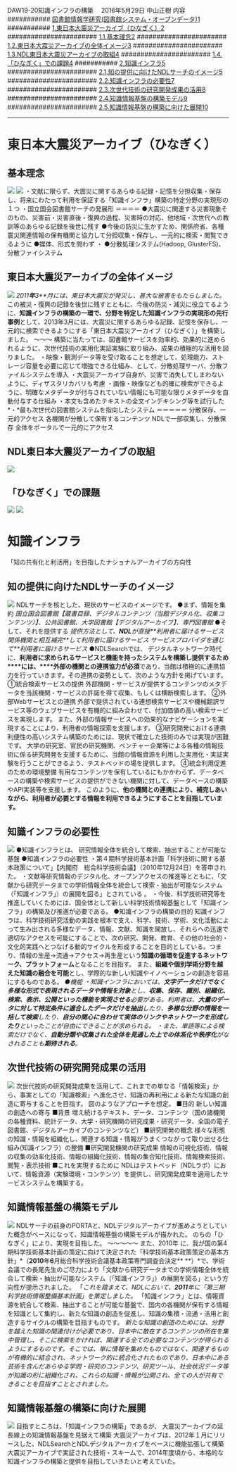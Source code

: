 DAW19-20知識インフラの構築　
2016年5月29日
中山正樹
内容
########### [図書館情報学研究(図書館システム・オープンデータ)1]()
########### [1.東日本大震災アーカイブ（ひなぎく）2]()
####################### [1.1.基本理念2]()
####################### [1.2.東日本大震災アーカイブの全体イメージ3]()
####################### [1.3.NDL東日本大震災アーカイブの取組4]()
####################### [1.4.「ひなぎく」での課題4]()
########### [2.知識インフラ5]()
####################### [2.1.知の提供に向けたNDLサーチのイメージ5]()
####################### [2.2.知識インフラの必要性7]()
####################### [2.3.次世代技術の研究開発成果の活用8]()
####################### [2.4.知識情報基盤の構築モデル9]()
####################### [2.5.知識情報基盤の構築に向けた展開10]()
****


#   東日本大震災アーカイブ（ひなぎく）
## 基本理念
![](media/image1.png)
![](media/image2.png)
・文献に限らず、大震災に関するあらゆる記録・記憶を分担収集・保存し、将来にわたって利用を保証する「知識インフラ」構築の特定分野の実現形の１つ
・国立国会図書館サーチの発展形
＝＝＝＝
●大震災に関連する災害現象そのもの、災害前・災害直後・復興の過程、災害時の対応、他地域・次世代への教訓等のあらゆる記録を後世に残す
●今後の防災に生かすため、関係府省、各種震災関連情報の保有機関と協力して分担収集・保存し、一元的に検索・閲覧できるように
●媒体、形式を問わず
・
●分散処理システム(Hadoop, GlusterFS)、分散ファイシステム
##   東日本大震災アーカイブの全体イメージ
![](media/image3.png)
*2011**年**3**月には、東日本大震災が発災し、甚大な被害をもたらしました。*
この被災・復興の記録を後世に残すとともに、今後の防災・減災に役立てるように、**知識インフラの構築の一環で、分野を特定した知識インフラの実現形の先行事例**として、2013年3月には、大震災に関するあらゆる記録、記憶を保存し、一元的に検索できるようにする「東日本大震災アーカイブ（ひなぎく）」を構築しました。
～～～
構築に当たっては、図書館サービスを効率的、効果的に進められるように、次世代技術の実用化実証実験に取り組み、成果の積極的な活用を図りました。
・映像・観測データ等を受け取ることを想定して、処理能力、ストレージ容量を必要に応じて増強できる仕組み、として、分散処理サーバ、分散ファイルシステムを導入
・大震災アーカイブ自身が、災害で消失してしまわないように、ディザスタリカバリも考慮
・画像・映像なども的確に検索ができるように、明確なメタデータが付与されていない情報にも可能な限りメタデータを自動付与する仕組み
・本文も含めたテキストの全文インデキシング等を試行した
*・*最も次世代の図書館システムを指向したシステム
＝＝＝＝＝
分散保存、一元的アクセス
各機関が分散して保有するコンテンツ
NDLで一部収集し、分散保存
全体をポータルで一元的にアクセス
##   NDL東日本大震災アーカイブの取組

![](media/image4.png)
## 「ひなぎく」での課題
![](media/image5.png)
![](media/image6.png)
#   知識インフラ
「知の共有化と利活用」を目指したナショナルアーカイブの方向性

##   知の提供に向けたNDLサーチのイメージ
![](media/image7.png)
NDLサーチを核とした、現状のサービスのイメージです。
●まず、情報を集約
*国立国会図書館【蔵書目録、デジタルコンテンツ（当館デジタル化、収集コンテンツ）】、公共図書館、大学図書館【デジタルアーカイブ】、専門図書館*
●そして、それを提供する
*提供方法として、**NDL**が直接**利用者に届けるサービス*
*関係機関と相互補完**して利用者に届けるサービス*
*サービスプロバイダを通じて**利用者に届けるサービス*
●NDLSearchでは、
デジタルネットワーク時代に、**利用者に求められるサービスと機能を持ったシステムを構築し提供するため****には、****外部の機関との連携協力が必須**であり、当館は積極的に連携協力を行っていきます。その連携の姿勢として、次のような方針を掲げています。
①統合検索サービスの提供
外部機関・サービスが提供するコンテンツのメタデータを当該機関・サービスの許諾を得て収集、もしくは横断検索します。
②外部Webサービスとの連携
外部で提供されている連想検索サービスや機械翻訳サービス等のウェブサービスを有機的に組み合わせて、付加価値の高い検索サービスを実現します。 
また、外部の情報サービスへの効果的なナビゲーションを実現することにより、利用者の情報探索を支援します。 
③研究開発における連携
利便性の高いシステム構築のためには、現状で確立した技術のみでは実現が困難です。
大学の研究室、官民の研究機関、ベンチャー企業等による各種の情報技術に係る研究開発を支援するために、当館の情報資源を利用した実用化・実証実験を行うことができるよう、テストベッドの場を提供します。
④統合利用促進のための環境整備
有用なコンテンツを保有しているにもかかわらず、データベースの構築や検索サービスの提供ができない機関に対して、データベースの構築やAPI実装等を支援します。
このように、**他の機関との連携により、補完しあいながら、利用者が必要とする情報を利用できるようにすることを目指しています。**
##   知識インフラの必要性
![](media/image8.png)
●知識インフラとは、
研究情報全体を統合して検索、抽出することが可能な基盤
●知識インフラの必要性
・第４期科学技術基本計画「科学技術に関する基本政策について」【内閣府　総合科学技術会議】（2010年12月24日）を答申された。
・文献等研究情報のデジタル化、オープンアクセスの推進等とともに、「文献から研究データまでの学術情報全体を統合して検索・抽出が可能なシステム（「知識インフラ」）の展開を図る」とされている 。
・今後、科学技術研究等を推進していくためには、国全体として新しい科学技術情報基盤として「知識インフラ」の構築及び推進が必要である。
●知識インフラの構築の目的
知識インフラは、科学技術研究活動の実践を根本で支え、科学、技術、学術、文化活動によって生み出される多様なデータ、情報、文献、知識を開放し、それらへの迅速で適切なアクセスを可能にすることで、次の研究、開発、教育、その他の社会的・文化的実践へとつなげる動的サイクルを形成することを目的としている。つまり、情報の生産→流通→アクセス→再生産という**知識の循環を促進するネットワーク、プラットフォーム**となることを目指す。
また、**組織や個別学術分野を越えた知識の融合を可能**とし、学際的な新しい知識やイノベーションの創造を容易にするものである。
*●機能*
*・知識インフラにおいては、**文字データだけでなく多様な形式で表現されるデータや情報を対象**とし、**収集、保存、識別、組織化、検索、表示、公開といった機能を実現させる**必要がある。利用者は、**大量のデータに対して特定条件に適合したデータだけを抽出**したり、**多様な分野の情報を一括して検索**したり、**自分の関心に合わせて実体のリンクやネットワークを形成したり**といったことが自由にできることが求められる。*
*・また、単語等による検索だけでなく、**自動分類や収集された全体を見通した上での体系化や秩序化**がなされることも**期待される**。*
##   次世代技術の研究開発成果の活用
![](media/image9.png)
次世代技術の研究開発成果を活用して、これまでの単なる「情報検索」から、事実としての「知識検索」へ進化させ、知識の再利用による新たな知識の創造に寄与することを目指す。
図のようなアプローチを想定。
■目的
新しい知識の創造への寄与
■背景
増え続けるテキスト、データ、コンテンツ（国の諸機関の各種資料、統計データ、大学・研究機関の研究成果・研究データ、全国の電子図書館、デジタルアーカイブのコンテンツなど）
■研究開発の概念
様々な形態の知識・情報を組織化し、関連する知識・情報がうまくつながって取り出せる仕組み(知識インフラ）の整備
■研究開発機関の研究成果
情報の可視化技術、情報の収集の効率化技術、情報の組織化技術、情報の集合知化技術、情報検索技術、閲覧・表示技術
■これを実現するために
NDLはテストベッド（NDLラボ）において、情報資源（実験環境・コンテンツ）を提供し、研究開発成果を適用したサービスシステムを構築する。
##   知識情報基盤の構築モデル
![](media/image10.png)
NDLサーチの前身のPORTAと、NDLデジタルアーカイブが進めようとしていた概念がベースになって、知識情報基盤の構築モデルが描かれた。
のちの「ひなぎく」により、実現を目指した。
～～～～～
また、2010年 に、我が国の第4期科学技術基本計画の策定に向けて決定された「科学技術基本政策策定の基本方針」*（**2010**年**6**月総合科学技術会議基本政策専門調査会決定** **）*で、学術会議での長尾先生のご尽力により「文献から研究データまでの学術情報全体を統合して検索・抽出が可能なシステム（「知識インフラ」）の展開を図る」という方向性が提示されました。
「*これを踏まえて、*NDL*において、**2011**年に「第三期科学技術情報整備基本計画」を策定しました。*
「知識インフラ」とは、情報資源を統合して検索、抽出することが可能な基盤で、国内の各機関が保有する情報を知識として集約し、新たな知識の創造を促進し、知識の集積・流通・活用と創造するサイクルの構築を目指すものです。
*新たな知識の創造のためには、分野を越えた知識の関連付けが必要であり、日本中に散在するコンテンツの所在を集中管理し、そこに検索をかければ、関連する全ての必要なコンテンツが得られるようにするものです。そこでは、単に情報を集めたものではなく、関連するものが有機的に結合され、ネットワーク的に統合化されたものであり、日本中にある芸術を含んだあらゆる学問・研究のコンテンツ、研究ツール、社会状況データ等が知識の形に組織化され、これらの知識・情報が公開され、全ての人が共有できることを目指すこととされました。*

##   知識情報基盤の構築に向けた展開
![](media/image11.png)
目指すところは、「知識インフラの構築」であるが、
大震災アーカイブの延長線上の知識情報基盤を見据えて構築
大震災アーカイブは、2012年１月にリリースした、NDLSearchとNDLデジタルアーカイブをベースに機能拡張して構築
大震災アーカイブで実証された技術・スキームで、2014年度頃から、本格的な知識インフラの構築と提供を目指していきたいと考えていた。




